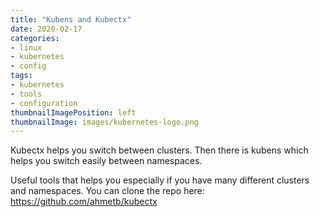```yaml
---
title: "Kubens and Kubectx"
date: 2020-02-17
categories:
- linux
- kubernetes
- config
tags:
- kubernetes
- tools
- configuration
thumbnailImagePosition: left
thumbnailImage: images/kubernetes-logo.png
---
```

Kubectx helps you switch between clusters. Then there is kubens which helps you switch easily between namespaces. 
<!--more-->
Useful tools that helps you especially if you have many different clusters and namespaces. You can clone the repo here: https://github.com/ahmetb/kubectx